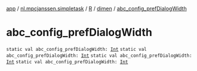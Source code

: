 [app](../../../index.md) / [nl.mpcjanssen.simpletask](../../index.md) / [R](../index.md) / [dimen](index.md) / [abc_config_prefDialogWidth](.)

# abc_config_prefDialogWidth

`static val abc_config_prefDialogWidth: `[`Int`](https://kotlinlang.org/api/latest/jvm/stdlib/kotlin/-int/index.html)
`static val abc_config_prefDialogWidth: `[`Int`](https://kotlinlang.org/api/latest/jvm/stdlib/kotlin/-int/index.html)
`static val abc_config_prefDialogWidth: `[`Int`](https://kotlinlang.org/api/latest/jvm/stdlib/kotlin/-int/index.html)
`static val abc_config_prefDialogWidth: `[`Int`](https://kotlinlang.org/api/latest/jvm/stdlib/kotlin/-int/index.html)